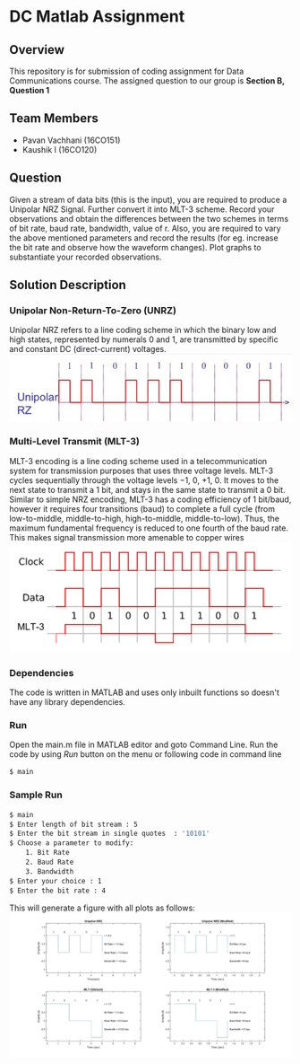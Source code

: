 # DC Matlab Assignment

##  Overview
This repository is for submission of coding assignment for Data Communications course. 
The assigned question to our group is **Section B, Question 1**

## Team Members
- Pavan Vachhani (16CO151)
- Kaushik I (16CO120)

## Question
Given a stream of data bits (this is the input), you are required to produce a Unipolar  NRZ  Signal.  Further  convert  it  into  MLT-3  scheme.  Record  your observations and obtain the differences between the two schemes in terms of bit rate,  baud rate,  bandwidth, value of r. Also, you are required to vary the above  mentioned  parameters  and  record  the  results  (for  eg.  increase  the  bit rate  and  observe  how  the  waveform  changes).  Plot  graphs  to  substantiate your recorded observations.

## Solution Description
### Unipolar Non-Return-To-Zero (UNRZ)
Unipolar NRZ refers to a line coding scheme in which the binary low and high states, represented by numerals 0 and 1, are transmitted by specific and constant DC (direct-current) voltages.
![image](misc/18.jpeg)

### Multi-Level Transmit (MLT-3)
MLT-3 encoding is a line coding scheme used in a telecommunication system for transmission purposes that uses three voltage levels.
MLT-3 cycles sequentially through the voltage levels −1, 0, +1, 0. It moves to the next state to transmit a 1 bit, and stays in the same state to transmit a 0 bit. Similar to simple NRZ encoding, MLT-3 has a coding efficiency of 1 bit/baud, however it requires four transitions (baud) to complete a full cycle (from low-to-middle, middle-to-high, high-to-middle, middle-to-low). Thus, the maximum fundamental frequency is reduced to one fourth of the baud rate. This makes signal transmission more amenable to copper wires
![image](misc/mlt.jpeg)

### Dependencies

The code is written in MATLAB and uses only inbuilt functions so doesn't have any library dependencies.

### Run
Open the main.m file in MATLAB editor and goto Command Line.
Run the code by using *Run* button on the menu or following code in command line
```sh
$ main
```
### Sample Run
```sh
$ main
$ Enter length of bit stream : 5
$ Enter the bit stream in single quotes  : '10101'
$ Choose a parameter to modify:
    1. Bit Rate
    2. Baud Rate
    3. Bandwidth
$ Enter your choice : 1
$ Enter the bit rate : 4
```
This will generate a figure with all plots as follows:
![result](misc/res.jpg)